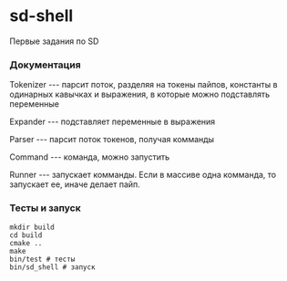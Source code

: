 # sd-shell
Первые задания по SD

### Документация
Tokenizer --- парсит поток, разделяя на токены пайпов, константы в одинарных кавычках и выражения, в которые можно подставлять переменные

Expander --- подставляет переменные в выражения

Parser --- парсит поток токенов, получая комманды

Command --- команда, можно запустить

Runner --- запускает комманды. Если в массиве одна комманда, то запускает ее, иначе делает пайп.


### Тесты и запуск
```
mkdir build
cd build
cmake ..
make
bin/test # тесты
bin/sd_shell # запуск
```
